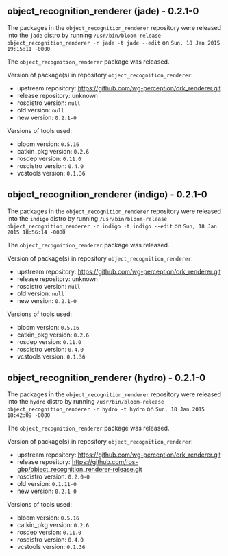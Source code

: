 ## object_recognition_renderer (jade) - 0.2.1-0

The packages in the `object_recognition_renderer` repository were released into the `jade` distro by running `/usr/bin/bloom-release object_recognition_renderer -r jade -t jade --edit` on `Sun, 18 Jan 2015 19:15:11 -0000`

The `object_recognition_renderer` package was released.

Version of package(s) in repository `object_recognition_renderer`:
- upstream repository: https://github.com/wg-perception/ork_renderer.git
- release repository: unknown
- rosdistro version: `null`
- old version: `null`
- new version: `0.2.1-0`

Versions of tools used:
- bloom version: `0.5.16`
- catkin_pkg version: `0.2.6`
- rosdep version: `0.11.0`
- rosdistro version: `0.4.0`
- vcstools version: `0.1.36`


## object_recognition_renderer (indigo) - 0.2.1-0

The packages in the `object_recognition_renderer` repository were released into the `indigo` distro by running `/usr/bin/bloom-release object_recognition_renderer -r indigo -t indigo --edit` on `Sun, 18 Jan 2015 18:56:14 -0000`

The `object_recognition_renderer` package was released.

Version of package(s) in repository `object_recognition_renderer`:
- upstream repository: https://github.com/wg-perception/ork_renderer.git
- release repository: unknown
- rosdistro version: `null`
- old version: `null`
- new version: `0.2.1-0`

Versions of tools used:
- bloom version: `0.5.16`
- catkin_pkg version: `0.2.6`
- rosdep version: `0.11.0`
- rosdistro version: `0.4.0`
- vcstools version: `0.1.36`


## object_recognition_renderer (hydro) - 0.2.1-0

The packages in the `object_recognition_renderer` repository were released into the `hydro` distro by running `/usr/bin/bloom-release object_recognition_renderer -r hydro -t hydro` on `Sun, 18 Jan 2015 18:42:09 -0000`

The `object_recognition_renderer` package was released.

Version of package(s) in repository `object_recognition_renderer`:
- upstream repository: https://github.com/wg-perception/ork_renderer.git
- release repository: https://github.com/ros-gbp/object_recognition_renderer-release.git
- rosdistro version: `0.2.0-0`
- old version: `0.1.11-0`
- new version: `0.2.1-0`

Versions of tools used:
- bloom version: `0.5.16`
- catkin_pkg version: `0.2.6`
- rosdep version: `0.11.0`
- rosdistro version: `0.4.0`
- vcstools version: `0.1.36`


